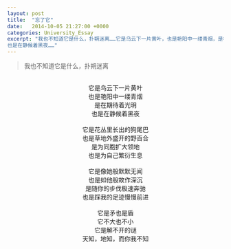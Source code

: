 ```yaml
---
layout: post
title:  "忘了它"
date:   2014-10-05 21:27:00 +0000
categories: University_Essay
excerpt: "我也不知道它是什么，扑朔迷离……它是乌云下一片黄叶，也是艳阳中一缕青烟，是在期待着光明，
也是在静候着黑夜……"
---
```


<div>
<blockquote class="quote-style">
我也不知道它是什么，扑朔迷离
</blockquote>
<br>
</div>

<div align='center'>
它是乌云下一片黄叶<br>
也是艳阳中一缕青烟<br>
是在期待着光明<br>
也是在静候着黑夜<br>
<br>
它是花丛里长出的狗尾巴<br>
也是草地外盛开的野百合<br>
是为同胞扩大领地<br>
也是为自己繁衍生息<br>
<br>
它是像她般默默无闻<br>
也是如他般故作深沉<br>
是随你的步伐极速奔驰<br>
也是踩我的足迹慢慢前进<br>
<br>
它是矛也是盾<br>
它不大也不小<br>
它是解不开的谜<br>
天知，地知，而你我不知<br>
</div>
